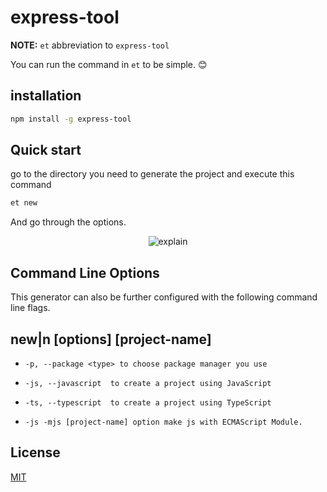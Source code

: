 # express-tool

**NOTE:** `et` abbreviation to `express-tool`

You can run the command in `et` to be simple. 😊

## installation

```sh
npm install -g express-tool
```

## Quick start

go to the directory you need to generate the project and execute this command

```bash
et new
```
And go through the options.

<p align="center" >
<img alt="explain" src="https://media.giphy.com/media/v1.Y2lkPTc5MGI3NjExMHcxbXBwd3d3NW0xeG03Y2NwMnliemswa2VrYTd5anltOHp5NGhociZlcD12MV9pbnRlcm5hbF9naWZfYnlfaWQmY3Q9Zw/kitDmczii7YcQnrGfb/giphy.gif">
<br/>
</p> 

## Command Line Options

This generator can also be further configured with the following command line flags.

##  new|n [options] [project-name]

-     -p, --package <type> to choose package manager you use
-     -js, --javascript  to create a project using JavaScript
-     -ts, --typescript  to create a project using TypeScript
-     -js -mjs [project-name] option make js with ECMAScript Module.


## License

[MIT](LICENSE.txt)
